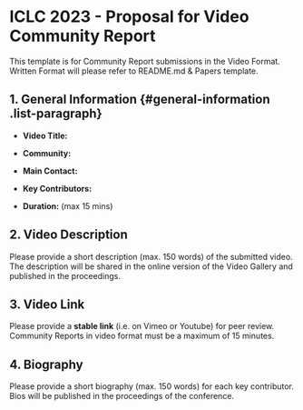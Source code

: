 # ICLC 2023 - Proposal for Video Community Report

This template is for Community Report submissions in the Video Format. Written Format will please refer to README.md & Papers template.

## 1. General Information {#general-information .list-paragraph}

-   **Video Title:**

-   **Community:**

-   **Main Contact:**

-   **Key Contributors:**

-   **Duration:** (max 15 mins)

## 2. Video Description

Please provide a short description (max. 150 words) of the submitted video. The description will be shared in the online version of the Video Gallery and published in the proceedings.

## 3. Video Link

Please provide a **stable link** (i.e. on Vimeo or Youtube) for peer review. Community Reports in video format must be a maximum of 15 minutes.

## 4. Biography

Please provide a short biography (max. 150 words) for each key contributor. Bios will be published in the proceedings of the conference.

